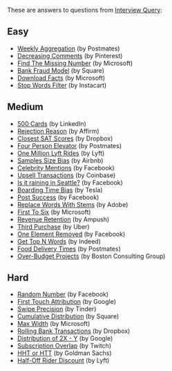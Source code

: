 These are answers to questions from [Interview Query](https://www.interviewquery.com/):

## Easy

* [Weekly Aggregation](https://github.com/khanhnamle1994/cracking-the-data-science-interview/blob/master/Question-Bank/Interview-Query/Weekly-Aggregation.md) (by Postmates)
* [Decreasing Comments](https://github.com/khanhnamle1994/cracking-the-data-science-interview/blob/master/Question-Bank/Interview-Query/Decreasing-Comments.md) (by Pinterest)
* [Find The Missing Number](https://github.com/khanhnamle1994/cracking-the-data-science-interview/blob/master/Question-Bank/Interview-Query/Find-The-Missing-Number.md) (by Microsoft)
* [Bank Fraud Model](https://github.com/khanhnamle1994/cracking-the-data-science-interview/blob/master/Question-Bank/Interview-Query/Bank-Fraud-Model.md) (by Square)
* [Download Facts](https://github.com/khanhnamle1994/cracking-the-data-science-interview/blob/master/Question-Bank/Interview-Query/Download-Facts.md) (by Microsoft)
* [Stop Words Filter](https://github.com/khanhnamle1994/cracking-the-data-science-interview/blob/master/Question-Bank/Interview-Query/Stop-Words-Filter.md) (by Instacart)

## Medium

* [500 Cards](https://github.com/khanhnamle1994/cracking-the-data-science-interview/blob/master/Question-Bank/Interview-Query/500-Cards.md) (by LinkedIn)
* [Rejection Reason](https://github.com/khanhnamle1994/cracking-the-data-science-interview/blob/master/Question-Bank/Interview-Query/Rejection-Reason.md) (by Affirm)
* [Closest SAT Scores](https://github.com/khanhnamle1994/cracking-the-data-science-interview/blob/master/Question-Bank/Interview-Query/Closest-SAT-Scores.md) (by Dropbox)
* [Four Person Elevator](https://github.com/khanhnamle1994/cracking-the-data-science-interview/blob/master/Question-Bank/Interview-Query/Four-Person-Elevator.md) (by Postmates)
* [One Million Lyft Rides](https://github.com/khanhnamle1994/cracking-the-data-science-interview/blob/master/Question-Bank/Interview-Query/One-Million-Lyft-Rides.md) (by Lyft)
* [Samples Size Bias](https://github.com/khanhnamle1994/cracking-the-data-science-interview/blob/master/Question-Bank/Interview-Query/Sample-Size-Bias.md) (by Airbnb)
* [Celebrity Mentions](https://github.com/khanhnamle1994/cracking-the-data-science-interview/blob/master/Question-Bank/Interview-Query/Celebrity-Mentions.md) (by Facebook)
* [Upsell Transactions](https://github.com/khanhnamle1994/cracking-the-data-science-interview/blob/master/Question-Bank/Interview-Query/Upsell-Transactions.md) (by Coinbase)
* [Is it raining in Seattle?](https://github.com/khanhnamle1994/cracking-the-data-science-interview/blob/master/Question-Bank/Interview-Query/Is-It-Raining-in-Seattle.md) (by Facebook)
* [Boarding Time Bias](https://github.com/khanhnamle1994/cracking-the-data-science-interview/blob/master/Question-Bank/Interview-Query/Boarding-Time-Bias.md) (by Tesla)
* [Post Success](https://github.com/khanhnamle1994/cracking-the-data-science-interview/blob/master/Question-Bank/Interview-Query/Post-Success.md) (by Facebook)
* [Replace Words With Stems](https://github.com/khanhnamle1994/cracking-the-data-science-interview/blob/master/Question-Bank/Interview-Query/Replace-Words-With-Stems.md) (by Adobe)
* [First To Six](https://github.com/khanhnamle1994/cracking-the-data-science-interview/blob/master/Question-Bank/Interview-Query/First-To-Six.md) (by Microsoft)
* [Revenue Retention](https://github.com/khanhnamle1994/cracking-the-data-science-interview/blob/master/Question-Bank/Interview-Query/Revenue-Retention.md) (by Ampush)
* [Third Purchase](https://github.com/khanhnamle1994/cracking-the-data-science-interview/blob/master/Question-Bank/Interview-Query/Third-Purchase.md) (by Uber)
* [One Element Removed](https://github.com/khanhnamle1994/cracking-the-data-science-interview/blob/master/Question-Bank/Interview-Query/One-Element-Removed.md) (by Facebook)
* [Get Top N Words](https://github.com/khanhnamle1994/cracking-the-data-science-interview/blob/master/Question-Bank/Interview-Query/Get-Top-N-Words.md) (by Indeed)
* [Food Delivery Times](https://github.com/khanhnamle1994/cracking-the-data-science-interview/blob/master/Question-Bank/Interview-Query/Food-Delivery-Times.md) (by Postmates)
* [Over-Budget Projects](https://github.com/khanhnamle1994/cracking-the-data-science-interview/blob/master/Question-Bank/Interview-Query/Over-Budget-Projects.md) (by Boston Consulting Group)

## Hard

* [Random Number](https://github.com/khanhnamle1994/cracking-the-data-science-interview/blob/master/Question-Bank/Interview-Query/Random-Number.md) (by Facebook)
* [First Touch Attribution](https://github.com/khanhnamle1994/cracking-the-data-science-interview/blob/master/Question-Bank/Interview-Query/First-Touch-Attribution.md) (by Google)
* [Swipe Precision](https://github.com/khanhnamle1994/cracking-the-data-science-interview/blob/master/Question-Bank/Interview-Query/Swipe-Precision.md) (by Tinder)
* [Cumulative Distribution](https://github.com/khanhnamle1994/cracking-the-data-science-interview/blob/master/Question-Bank/Interview-Query/Cumulative-Distribution.md) (by Square)
* [Max Width](https://github.com/khanhnamle1994/cracking-the-data-science-interview/blob/master/Question-Bank/Interview-Query/Max-Width.md) (by Microsoft)
* [Rolling Bank Transactions](https://github.com/khanhnamle1994/cracking-the-data-science-interview/blob/master/Question-Bank/Interview-Query/Rolling-Bank-Transactions.md) (by Dropbox)
* [Distribution of 2X - Y](https://github.com/khanhnamle1994/cracking-the-data-science-interview/blob/master/Question-Bank/Interview-Query/Distribution-2X-Y.md) (by Google)
* [Subscription Overlap](https://github.com/khanhnamle1994/cracking-the-data-science-interview/blob/master/Question-Bank/Interview-Query/Subscription-Overlap.md) (by Twitch)
* [HHT or HTT](https://github.com/khanhnamle1994/cracking-the-data-science-interview/blob/master/Question-Bank/Interview-Query/HHT-or-HTT.md) (by Goldman Sachs)
* [Half-Off Rider Discount](https://github.com/khanhnamle1994/cracking-the-data-science-interview/blob/master/Question-Bank/Interview-Query/Half-Off-Rider-Discount.md) (by Lyft)

